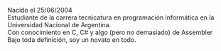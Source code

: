 Nacido el 25/06/2004<br>
Estudiante de la carrera tecnicatura en programación informática en la Universidad Nacional de Argentina.<br>
Con conocimiento en C, C# y algo (pero no demasiado) de Assembler<br>
Bajo toda definición, soy un novato en todo.
